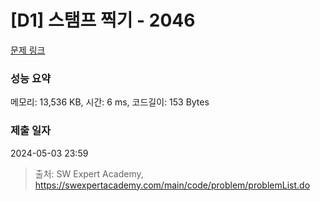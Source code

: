 # [D1] 스탬프 찍기 - 2046 

[문제 링크](https://swexpertacademy.com/main/code/problem/problemDetail.do?contestProbId=AV5QKdT6AyYDFAUq) 

### 성능 요약

메모리: 13,536 KB, 시간: 6 ms, 코드길이: 153 Bytes

### 제출 일자

2024-05-03 23:59



> 출처: SW Expert Academy, https://swexpertacademy.com/main/code/problem/problemList.do